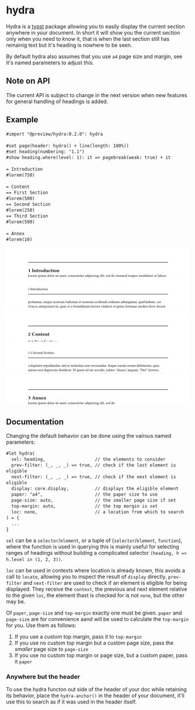 # hydra
Hydra is a [typst] package allowing you to easily display the current section anywhere in your
document. In short it will show you the current section only when you need to know it, that is
when the last section still has remainig text but it's heading is nowhere to be seen.

By default hydra also assumes that you use `a4` page size and margin, see it's named parameters
to adjust this.

## Note on API
The current API is subject to change in the next version when new features for general handling of
headings is added.

## Example
```typst
#import "@preview/hydra:0.2.0": hydra

#set page(header: hydra() + line(length: 100%))
#set heading(numbering: "1.1")
#show heading.where(level: 1): it => pagebreak(weak: true) + it

= Introduction
#lorem(750)

= Content
== First Section
#lorem(500)
== Second Section
#lorem(250)
== Third Section
#lorem(500)

= Annex
#lorem(10)
```
![ex1]
![ex2]
![ex3]
![ex4]
![ex5]

## Documentation
Changing the default behavior can be done using the vairous named parameters:
```typst
#let hydra(
  sel: heading,                   // the elements to consider
  prev-filter: (_, _, _) => true, // check if the last element is eligible
  next-filter: (_, _, _) => true, // check if the next element is eligible
  display: core.display,          // displays the eligible element
  paper: "a4",                    // the paper size to use
  page-size: auto,                // the smaller page size if set
  top-margin: auto,               // the top margin is set
  loc: none,                      // a location from which to search
) = {
  ...
}
```

`sel` can be a `selector`/`element`, or a tuple of (`selector`/`element`, `function`), where the
function is used in querying this is mainly useful for selecting ranges of headings without building
a complicated selector `(heading, h => h.level in (1, 2, 3))`.

`loc` can be used in contexts where location is already known, this avoids a call to `locate`,
allowing you to inspect the result of `display` directly. `prev-filter` and `next-filter` are used
to check if an element is eligible for being displayed. They receive the `context`, the previous and
next element relative to the given `loc`, the element thast is checked for is not `none`, but the
other may be.

Of `paper`, `page-size` and `top-margin` exactly one must be given. `paper` and `page-size` are for
convenience aand will be used to calculate the `top-margin` for you. Use them as follows:

1. If you use a custom top margin, pass it to `top-margin`
2. If you use no custom top margin but a custom page size, pass the *smaller* page size to
   `page-size`
3. If you use no custom top margin or page size, but a custom paper, pass it `paper`

### Anywhere but the header
To use the hydra functon out side of the header of your doc while retaining its behavior, place the
`hydra-anchor()` in the header of your document, it'll use this to search as if it was used in the
header itself.

[ex1]: examples/example1.png
[ex2]: examples/example2.png
[ex3]: examples/example3.png
[ex4]: examples/example4.png
[ex5]: examples/example5.png
[typst]: https://github.com/typst/typst
